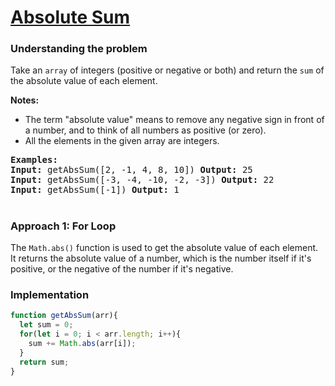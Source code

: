 # [Absolute Sum](https://edabit.com/challenge/rCmEy2AQYLbRGgKyL)

### Understanding the problem

Take an `array` of integers (positive or negative or both) and return the `sum` of the absolute value of each element.

<b>Notes:</b> 
- The term "absolute value" means to remove any negative sign in front of a number, and to think of all numbers as positive (or zero).
- All the elements in the given array are integers.

<pre>
<b>Examples:</b>
<b>Input:</b> getAbsSum([2, -1, 4, 8, 10]) <b>Output:</b> 25
<b>Input:</b> getAbsSum([-3, -4, -10, -2, -3]) <b>Output:</b> 22
<b>Input:</b> getAbsSum([-1]) <b>Output:</b> 1
</pre>

#
### Approach 1: For Loop 
The `Math.abs()` function is used to get the absolute value of each element. It returns the absolute value of a number, which is the number itself if it's positive, or the negative of the number if it's negative.

### Implementation
```js
function getAbsSum(arr){
  let sum = 0;
  for(let i = 0; i < arr.length; i++){ 
    sum += Math.abs(arr[i]);
  }
  return sum;
}
```

